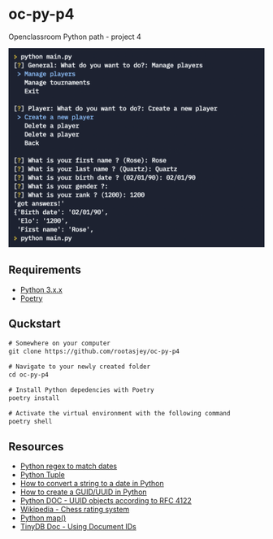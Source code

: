# oc-py-p4

Openclassroom Python path - project 4

![command line screenshot](oc_p4_python_screenshot.png)

## Requirements

* [Python 3.x.x](https://python.org)
* [Poetry](https://python-poetry.org/)

## Quckstart

```shell
# Somewhere on your computer
git clone https://github.com/rootasjey/oc-py-p4
```

```shell
# Navigate to your newly created folder
cd oc-py-p4
```

```shell
# Install Python depedencies with Poetry
poetry install
```

```shell
# Activate the virtual environment with the following command
poetry shell
```

## Resources

* [Python regex to match dates](https://stackoverflow.com/questions/4709652/python-regex-to-match-dates)
* [Python Tuple](https://www.programiz.com/python-programming/tuple)
* [How to convert a string to a date in Python](https://stackoverflow.com/questions/4709652/python-regex-to-match-dates)
* [How to create a GUID/UUID in Python](https://stackoverflow.com/questions/534839/how-to-create-a-guid-uuid-in-python)
* [Python DOC - UUID objects according to RFC 4122](https://docs.python.org/3/library/uuid.html)
* [Wikipedia - Chess rating system](https://en.wikipedia.org/wiki/Chess_rating_system)
* [Python map()](https://www.programiz.com/python-programming/methods/built-in/map)
* [TinyDB Doc - Using Document IDs](https://tinydb.readthedocs.io/en/latest/usage.html#using-document-ids)
